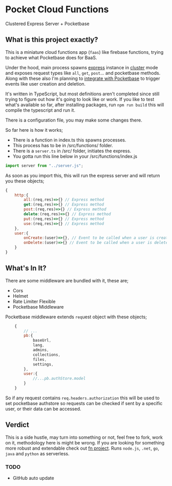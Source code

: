 # Pocket Cloud Functions

Clustered Express Server + Pocketbase

## What is this project exactly?
This is a miniature cloud functions app (`faas`) like firebase functions, trying to achieve what Pocketbase does for BaaS.

Under the hood, main process spawns [express](https://expressjs.com/) instance in [cluster](https://nodejs.dev/en/api/v18/cluster/) mode and exposes request types like `all`, `get`, `post`... and pocketbase methods. Along with these also I'm planning to [integrate with Pocketbase](https://github.com/siniradam/PocketbaseHooks) to trigger events like user creation and deletion.

It's written in TypeScript, but most definitions aren't completed since still trying to figure out how it's going to look like or work. If you like to test what's available so far, after installing packages, run `npm run build` this will compile the typescript and run it.

There is a configuration file, you may make some changes there.

So far here is how it works; 
- There is a function in index.ts this spawns processes.
- This process has to be in /src/functions/ folder.
- There is a `server.ts` in /src/ folder, initiates the express.
- You gotta run this line below in your /src/functions/index.js

```js
import server from "../server.js";
```
 As soon as you import this, this will run the express server and will return you these objects;
```js
{
    http:{
        all:(req,res)=>{} // Express method
        get:(req,res)=>{} // Express method
        post:(req,res)=>{} // Express method
        delete:(req,res)=>{} // Express method
        put:(req,res)=>{} // Express method
        use:(req,res)=>{} // Express method
    },
    user:{
        onCreate:(user)=>{}, // Event to be called when a user is created
        onDelete:(user)=>{} // Event to be called when a user is deleted
    }   
}
```

## What's In It?
There are some middleware are bundled with it, these are;
- Cors
- Helmet
- Rate Limiter Flexible
- Pocketbase Middleware

Pocketbase middleware extends `req`uest object with these objects;
```js
    {
        // ...
        pb:{
            baseUrl,
            lang,
            admins,
            collections,
            files,
            settings,
        },
        user:{
            //...pb.authStore.model
        }
    }
```
So if any request contains `req.headers.authorization` this will be used to set pocketbase authstore so requests can be checked if sent by a specific user, or their data can be accessed.

## Verdict
This is a side hustle, may turn into something or not, feel free to fork, work on it, methodology here is might be wrong. If you are looking for something more robust and extendable check out [fn project](https://github.com/fnproject). Runs `node.js`, `.net`, `go`, `java` and `python` as serverless.

### TODO
- GitHub auto update 